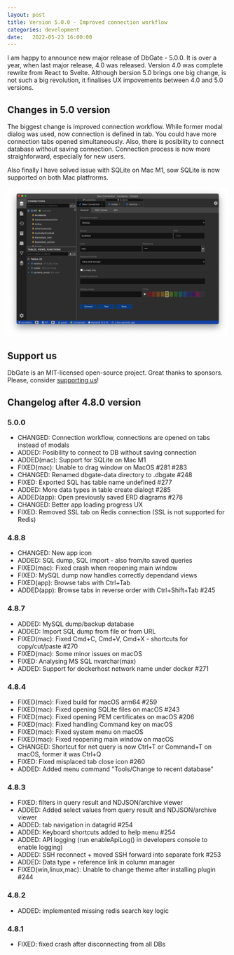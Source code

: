 ```yaml
---
layout: post
title: Version 5.0.0 - Improved connection workflow
categories: development
date:   2022-05-23 16:00:00
---
```


I am happy to announce new major release of DbGate - 5.0.0. It is over a year, when last major release, 4.0 was released. Version 4.0 was complete rewrite from React to Svelte. Although bersion 5.0 brings one big change, is not such a big revolution, it finalises UX impovements between 4.0 and 5.0 versions.

## Changes in 5.0 version
The biggest change is improved connection workflow. While former modal dialog was used, now connection is defined in tab. You could have more connection tabs opened simultaneously. Also, there is posibility to connect database without saving connection. Connection process is now more straighforward, especially for new users.

Also finally I have solved issue with SQLite on Mac M1, sow SQLite is now supported on both Mac platfrorms.

![screenshot](/assets/screenshots/connection.png)

## Support us
DbGate is an MIT-licensed open-source project. Great thanks to sponsors. Please, consider [supporting us](https://github.com/sponsors/dbgate)!

## Changelog after 4.8.0 version
### 5.0.0
- CHANGED: Connection workflow, connections are opened on tabs instead of modals
- ADDED: Posibility to connect to DB without saving connection
- ADDED(mac): Support for SQLite on Mac M1
- FIXED(mac): Unable to drag window on MacOS #281 #283
- CHANGED: Renamed dbgate-data directory to .dbgate #248
- FIXED: Exported SQL has table name undefined #277
- ADDED: More data types in table create dialogt #285
- ADDED(app): Open previously saved ERD diagrams #278
- CHANGED: Better app loading progress UX
- FIXED: Removed SSL tab on Redis connection (SSL is not supported for Redis)

### 4.8.8
- CHANGED: New app icon
- ADDED: SQL dump, SQL import - also from/to saved queries
- FIXED(mac): Fixed crash when reopening main window
- FIXED: MySQL dump now handles correctly dependand views
- FIXED(app): Browse tabs with Ctrl+Tab
- ADDED(app): Browse tabs in reverse order with Ctrl+Shift+Tab #245

### 4.8.7
- ADDED: MySQL dump/backup database
- ADDED: Import SQL dump from file or from URL
- FIXED(mac): Fixed Cmd+C, Cmd+V, Cmd+X - shortcuts for copy/cut/paste #270
- FIXED(mac): Some minor issues on macOS
- FIXED: Analysing MS SQL nvarchar(max)
- ADDED: Support for dockerhost network name under docker #271

### 4.8.4
- FIXED(mac): Fixed build for macOS arm64 #259
- FIXED(mac): Fixed opening SQLite files on macOS #243
- FIXED(mac): Fixed opening PEM certificates on macOS #206
- FIXED(mac): Fixed handling Command key on macOS
- FIXED(mac): Fixed system menu on macOS
- FIXED(mac): Fixed reopening main window on macOS
- CHANGED: Shortcut for net query is now Ctrl+T or Command+T on macOS, former it was Ctrl+Q
- FIXED: Fixed misplaced tab close icon #260
- ADDED: Added menu command "Tools/Change to recent database"

### 4.8.3
- FIXED: filters in query result and NDJSON/archive viewer
- ADDED: Added select values from query result and NDJSON/archive viewer
- ADDED: tab navigation in datagrid #254
- ADDED: Keyboard shortcuts added to help menu #254
- ADDED: API logging (run enableApiLog() in developers console to enable logging)
- ADDED: SSH reconnect + moved SSH forward into separate fork #253
- ADDED: Data type + reference link in column manager
- FIXED(win,linux,mac): Unable to change theme after installing plugin #244

### 4.8.2
 - ADDED: implemented missing redis search key logic

### 4.8.1
 - FIXED: fixed crash after disconnecting from all DBs

